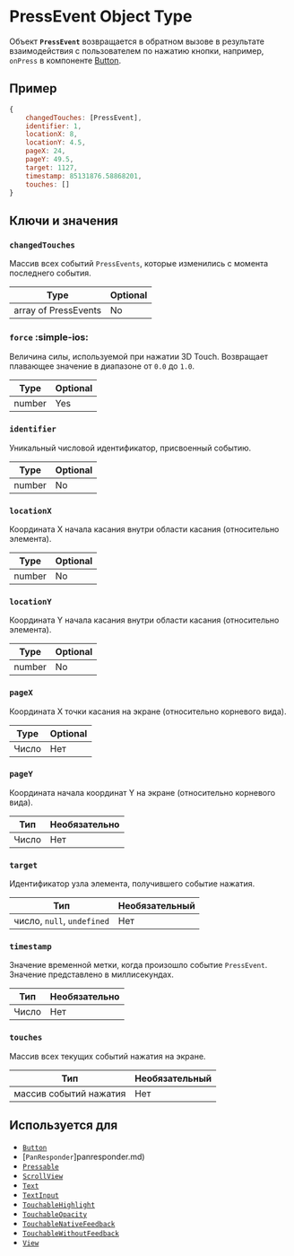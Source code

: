 # PressEvent Object Type

Объект **`PressEvent`** возвращается в обратном вызове в результате взаимодействия с пользователем по нажатию кнопки, например, `onPress` в компоненте [Button](button.md).

## Пример

```js
{
    changedTouches: [PressEvent],
    identifier: 1,
    locationX: 8,
    locationY: 4.5,
    pageX: 24,
    pageY: 49.5,
    target: 1127,
    timestamp: 85131876.58868201,
    touches: []
}
```

## Ключи и значения

### `changedTouches`

Массив всех событий `PressEvents`, которые изменились с момента последнего события.

| Type                 | Optional |
| -------------------- | -------- |
| array of PressEvents | No       |

### `force` :simple-ios:

Величина силы, используемой при нажатии 3D Touch. Возвращает плавающее значение в диапазоне от `0.0` до `1.0`.

| Type   | Optional |
| ------ | -------- |
| number | Yes      |

### `identifier`

Уникальный числовой идентификатор, присвоенный событию.

| Type   | Optional |
| ------ | -------- |
| number | No       |

### `locationX`

Координата X начала касания внутри области касания (относительно элемента).

| Type   | Optional |
| ------ | -------- |
| number | No       |

### `locationY`

Координата Y начала касания внутри области касания (относительно элемента).

| Type   | Optional |
| ------ | -------- |
| number | No       |

### `pageX`

Координата X точки касания на экране (относительно корневого вида).

| Type  | Optional |
| ----- | -------- |
| Число | Нет      |

### `pageY`

Координата начала координат Y на экране (относительно корневого вида).

| Тип   | Необязательно |
| ----- | ------------- |
| Число | Нет           |

### `target`

Идентификатор узла элемента, получившего событие нажатия.

| Тип                        | Необязательный |
| -------------------------- | -------------- |
| число, `null`, `undefined` | Нет            |

### `timestamp`

Значение временной метки, когда произошло событие `PressEvent`. Значение представлено в миллисекундах.

| Тип   | Необязательно |
| ----- | ------------- |
| Число | Нет           |

### `touches`

Массив всех текущих событий нажатия на экране.

| Тип                    | Необязательный |
| ---------------------- | -------------- |
| массив событий нажатия | Нет            |

## Используется для

-   [`Button`](button.md)
-   [`PanResponder`]panresponder.md)
-   [`Pressable`](pressable.md)
-   [`ScrollView`](scrollview.md)
-   [`Text`](text.md)
-   [`TextInput`](textinput.md)
-   [`TouchableHighlight`](touchablenativefeedback.md)
-   [`TouchableOpacity`](touchablewithoutfeedback.md)
-   [`TouchableNativeFeedback`](touchablenativefeedback.md)
-   [`TouchableWithoutFeedback`](touchablewithoutfeedback.md)
-   [`View`](view.md)
